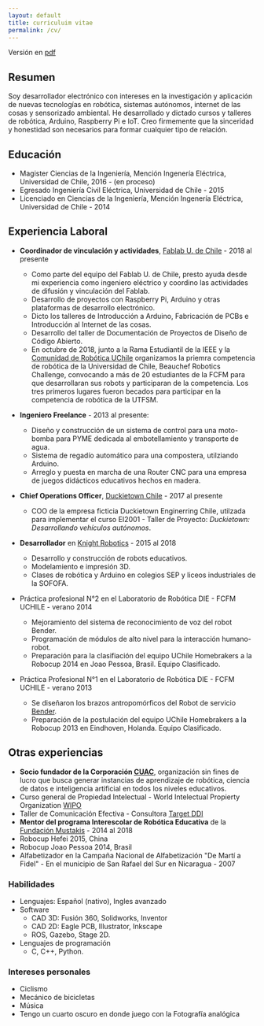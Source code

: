 ```yaml
---
layout: default
title: curriculuim vitae
permalink: /cv/
---
```

Versión en [pdf](../files/cv_grow_dec2017.pdf)

## Resumen

Soy desarrollador electrónico con intereses en la investigación y aplicación de nuevas tecnologías en robótica, sistemas autónomos, internet de las cosas y sensorizado ambiental.
He desarrollado y dictado cursos y talleres de robótica, Arduino, Raspberry Pi e IoT.
Creo firmemente que la sinceridad y honestidad son necesarios para formar cualquier tipo de relación.

## Educación

- Magister Ciencias de la Ingeniería, Mención Ingenería Eléctrica, Universidad de Chile, 2016 - (en proceso)
- Egresado Ingeniería Civil Eléctrica, Universidad de Chile - 2015
- Licenciado en Ciencias de la Ingeniería, Mención Ingenería Eléctrica, Universidad de Chile - 2014

## Experiencia Laboral

* **Coordinador de vinculación y actividades**, [Fablab U. de Chile](http://fablab.uchile.cl) - 2018 al presente
  * Como parte del equipo del Fablab U. de Chile, presto ayuda desde mi experiencia como ingeniero eléctrico y coordino las actividades de difusión y vinculación del Fablab.
  * Desarrollo de proyectos con Raspberry Pi, Arduino y otras plataformas de desarrollo electrónico.
  * Dicto los talleres de Introducción a Arduino, Fabricación de PCBs e Introducción al Internet de las cosas.
  * Desarrollo del taller de Documentación de Proyectos de Diseño de Código Abierto.
  * En octubre de 2018, junto a la Rama Estudiantil de la IEEE y la [Comunidad de Robótica UChile](https://www.facebook.com/ComunidadRoboticaUChile) organizamos la priemra competencia de robótica de la Universidad de Chile, Beauchef Robotics Challenge, convocando a más de 20 estudiantes de la FCFM para que desarrollaran sus robots y participaran de la competencia. Los tres primeros lugares fueron becados para participar en la competencia de robótica de la UTFSM.

* **Ingeniero Freelance** - 2013 al presente:
  * Diseño y construcción de un sistema de control para una moto-bomba para PYME dedicada al embotellamiento y transporte de agua.
  * Sistema de regadío automático para una compostera, utilziando Arduino.
  * Arreglo y puesta en marcha de una Router CNC para una empresa de juegos didácticos educativos hechos en madera.

* **Chief Operations Officer**, [Duckietown Chile](http://duckietown.cl/) - 2017 al presente
  * COO de la empresa ficticia Duckietown Enginerring Chile, utilzada para implementar el curso EI2001 - Taller de Proyecto: *Duckietown: Desarrollando vehículos autónomos*.

* **Desarrollador** en [Knight Robotics](http://www.knightrobotics.cl/) - 2015 al 2018
  * Desarrollo y construcción de robots educativos.
  * Modelamiento e impresión 3D.
  * Clases de robótica y Arduino en colegios SEP y liceos industriales de la SOFOFA.

* Práctica profesional N°2 en el Laboratorio de Robótica DIE - FCFM UCHILE - verano 2014
  * Mejoramiento del sistema de reconocimiento de voz del robot Bender.
  * Programación de módulos de alto nivel para la interacción humano-robot.
  * Preparación para la clasifiación del equipo UChile Homebrakers a la Robocup 2014 en Joao Pessoa, Brasil. Equipo Clasificado.

* Práctica Profesional N°1 en el Laboratorio de Robótica DIE - FCFM UCHILE - verano 2013
  * Se diseñaron los brazos antropomórficos del Robot de servicio [Bender](http://robotica-uchile.amtc.cl/bender-index.html).
  * Preparación de la postulación del equipo UChile Homebrakers a la Robocup 2013 en Eindhoven, Holanda. Equipo Clasificado.

## Otras experiencias

* **Socio fundador de la Corporación [CUAC](http://www.ccuac.cl)**, organización sin fines de lucro que busca generar instancias de aprendizaje de robótica, ciencia de datos e inteligencia artificial en todos los niveles educativos.
* Curso general de Propiedad Intelectual - World Intelectual Propierty Organization [WIPO](https://wipo.int)
* Taller de Comunicación Efectiva - Consultora [Target DDI](http://www.target-ddi.cl/)
* **Mentor del programa Interescolar de Robótica Educativa** de la [Fundación Mustakis]() - 2014 al 2018
* Robocup Hefei 2015, China
* Robocup Joao Pessoa 2014, Brasil
* Alfabetizador en la Campaña Nacional de Alfabetización "De Martí a Fidel" - En el municipio de San Rafael del Sur en Nicaragua - 2007

### Habilidades
* Lenguajes: Español (nativo), Ingles avanzado
* Software
    * CAD 3D: Fusión 360, Solidworks, Inventor
    * CAD 2D: Eagle PCB, Illustrator, Inkscape
    * ROS, Gazebo, Stage 2D.
* Lenguajes de programación
  * C, C++, Python.

### Intereses personales
  * Ciclismo
  * Mecánico de bicicletas
  * Música
  * Tengo un cuarto oscuro en donde juego con la Fotografía analógica

